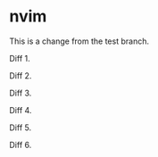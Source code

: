 # nvim
This is a change from the test branch.

Diff 1.

Diff 2.

Diff 3.

Diff 4.

Diff 5.

Diff 6.
